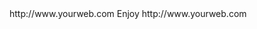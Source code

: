 <? xml version="1.0" ?>
<rss version="2.0">
<channel>
<title>*Freemedia News*</title>
<description></description>
<link>http://www.yourweb.com</link>
<item>
<title>******UPDATE SCRIPT FOR SPMC & KODI IS BROKEN FOR NOW TILL A FIX IS PUT IN PLACE SO BARE WITH US THANKS***** </title>
<description> Enjoy </description>
<link>http://www.yourweb.com</link>
</channel>
</rss>
